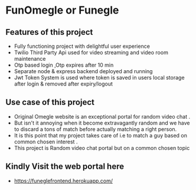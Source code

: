 # FunOmegle or Funegle 

## Features of this project
- Fully functioning project with delightful user experience
- Twilio Third Party Api used for video streaming and video room maintenance
- Otp based login ,Otp expires after 10 min
- Separate node & express backend deployed and running
- Jwt Token System is used where token is saved in users local storage after login & removed after expiry/logout


## Use case of this project
- Original Omegle website is an exceptional portal for random video chat .
- But isn't it annoying when it become extravagantly random and we have to discard a tons of match before actually matching a right person.
- It is this point that my project takes care of i.e to match a guy based on common chosen interest .
- This project is Random video chat portal but on a common chosen topic

## Kindly Visit the web portal here
- https://funeglefrontend.herokuapp.com/

 
